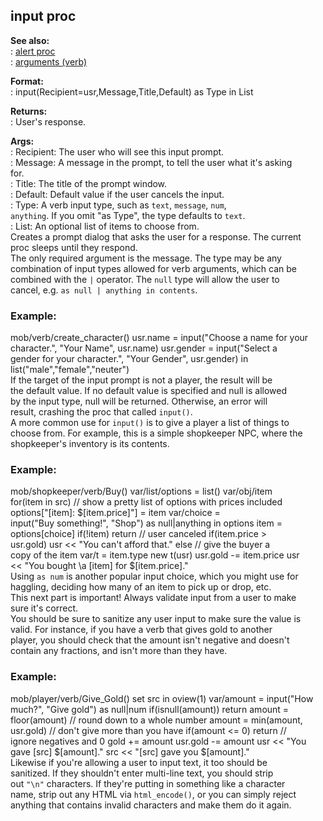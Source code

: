 ## input proc    
**See also:**    
:   [alert proc](/proc/alert)    
:   [arguments (verb)](/verb/arguments)    
<!-- -->    
**Format:**    
:   input(Recipient=usr,Message,Title,Default) as Type in List    
<!-- -->    
**Returns:**    
:   User\'s response.    
<!-- -->    
**Args:**    
:   Recipient: The user who will see this input prompt.    
:   Message: A message in the prompt, to tell the user what it\'s asking    
    for.    
:   Title: The title of the prompt window.    
:   Default: Default value if the user cancels the input.    
:   Type: A verb input type, such as `text`, `message`, `num`,    
    `anything`. If you omit \"as Type\", the type defaults to `text`.    
:   List: An optional list of items to choose from.    
Creates a prompt dialog that asks the user for a response. The current    
proc sleeps until they respond.    
The only required argument is the message. The type may be any    
combination of input types allowed for verb arguments, which can be    
combined with the `|` operator. The `null` type will allow the user to    
cancel, e.g. `as null | anything in contents`.    
### Example:    
mob/verb/create_character() usr.name = input(\"Choose a name for your    
character.\", \"Your Name\", usr.name) usr.gender = input(\"Select a    
gender for your character.\", \"Your Gender\", usr.gender) in    
list(\"male\",\"female\",\"neuter\")    
If the target of the input prompt is not a player, the result will be    
the default value. If no default value is specified and null is allowed    
by the input type, null will be returned. Otherwise, an error will    
result, crashing the proc that called `input()`.    
A more common use for `input()` is to give a player a list of things to    
choose from. For example, this is a simple shopkeeper NPC, where the    
shopkeeper\'s inventory is its contents.    
### Example:    
mob/shopkeeper/verb/Buy() var/list/options = list() var/obj/item    
for(item in src) // show a pretty list of options with prices included    
options\[\"\[item\]: \$\[item.price\]\"\] = item var/choice =    
input(\"Buy something!\", \"Shop\") as null\|anything in options item =    
options\[choice\] if(!item) return // user canceled if(item.price \>    
usr.gold) usr \<\< \"You can\'t afford that.\" else // give the buyer a    
copy of the item var/t = item.type new t(usr) usr.gold -= item.price usr    
\<\< \"You bought \\a \[item\] for \$\[item.price\].\"    
Using `as num` is another popular input choice, which you might use for    
haggling, deciding how many of an item to pick up or drop, etc.    
This next part is important! Always validate input from a user to make    
sure it\'s correct.    
You should be sure to sanitize any user input to make sure the value is    
valid. For instance, if you have a verb that gives gold to another    
player, you should check that the amount isn\'t negative and doesn\'t    
contain any fractions, and isn\'t more than they have.    
### Example:    
mob/player/verb/Give_Gold() set src in oview(1) var/amount = input(\"How    
much?\", \"Give gold\") as null\|num if(isnull(amount)) return amount =    
floor(amount) // round down to a whole number amount = min(amount,    
usr.gold) // don\'t give more than you have if(amount \<= 0) return //    
ignore negatives and 0 gold += amount usr.gold -= amount usr \<\< \"You    
gave \[src\] \$\[amount\].\" src \<\< \"\[src\] gave you \$\[amount\].\"    
Likewise if you\'re allowing a user to input text, it too should be    
sanitized. If they shouldn\'t enter multi-line text, you should strip    
out `"\n"` characters. If they\'re putting in something like a character    
name, strip out any HTML via `html_encode()`, or you can simply reject    
anything that contains invalid characters and make them do it again.  